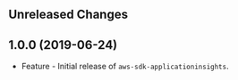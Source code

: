 Unreleased Changes
------------------

1.0.0 (2019-06-24)
------------------

* Feature - Initial release of `aws-sdk-applicationinsights`.


